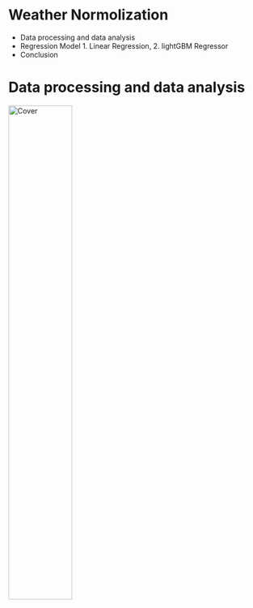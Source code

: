 # Weather Normolization

- Data processing and data analysis
- Regression Model 1. Linear Regression, 2. lightGBM Regressor
- Conclusion

# Data processing and data analysis


<img src="task 1.png" alt="Cover" width="50%"/>

